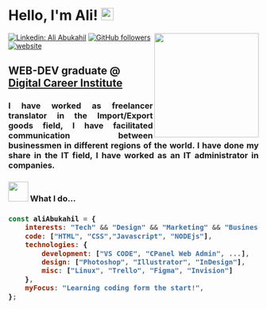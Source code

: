 <h1>Hello, I'm Ali! <img src="https://media.giphy.com/media/hvRJCLFzcasrR4ia7z/giphy.gif" width="25"></h1>
<img align='right' src="https://media.giphy.com/media/17b875GGvV9m9sLmNc/giphy.gif" width="210">

[![Linkedin: Ali Abukahil](https://img.shields.io/badge/-aliabukahil-blue?style=flat-square&logo=Linkedin&logoColor=white&link=https://www.linkedin.com/in/ali-abukahil-6223b120a/)](https://www.linkedin.com/in/ali-abukahil-6223b120a/)
[![GitHub followers](https://img.shields.io/github/followers/AliAbukahil?style=social)](https://github.com/AliAbukahil)
[![website](https://img.shields.io/badge/Website-46a2f1.svg?&style=flat-square&logo=Google-Chrome&logoColor=white&link=https://aliabukahil.com/)](https://aliabukahil.com/)

<h2> WEB-DEV graduate @ <a href="https://digitalcareerinstitute.org/">Digital Career Institute</a></h2>

<div style="text-align: justify"> <h3> I have worked as freelancer translator in the Import/Export goods field, I have facilitated communication between businessmen in different regions of the world. I have done my share in the IT field, I have worked as an IT administrator in companies.</h3></div>

<h3><img src="https://media.giphy.com/media/lp6ZqyHa5z3v9FasLj/giphy.gif" width="40"> What I do...</h3>

<h3>

```javascript
const aliAbukahil = {
    interests: "Tech" && "Design" && "Marketing" && "Business",
    code: ["HTML", "CSS","Javascript", "NODEjs"],
    technologies: {
        development: ["VS CODE", "CPanel Web Admin", ...],
        design: ["Photoshop", "Illustrator", "InDesign"],
        misc: ["Linux", "Trello", "Figma", "Invision"]
    },
    myFocus: "Learning coding form the start!",
};
```
